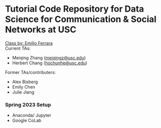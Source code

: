 # Tutorial Code Repository for Data Science for Communication & Social Networks at USC
[Class by: Emilio Ferrara ](http://www.emilio.ferrara.name/data-science-for-communication-social-networks/)  
Current TAs: 
 - Meiqing Zhang (meiqingz@usc.edu)
 - Herbert Chang (hochunhe@usc.edu)
 
Former TAs/contributers:
 - Alex Bisberg
 - Emily Chen
 - Julie Jiang

### Spring 2023 Setup 
- Anaconda/ Jupyter
- Google CoLab

